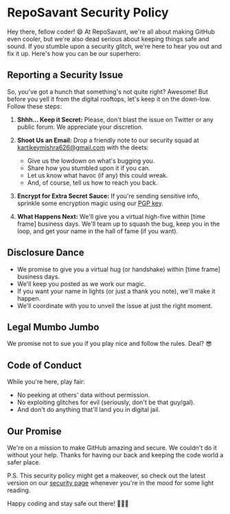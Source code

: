 # RepoSavant Security Policy

Hey there, fellow coder! 😄 At RepoSavant, we're all about making GitHub even cooler, but we're also dead serious about keeping things safe and sound. If you stumble upon a security glitch, we're here to hear you out and fix it up. Here's how you can be our superhero:

## Reporting a Security Issue

So, you've got a hunch that something's not quite right? Awesome! But before you yell it from the digital rooftops, let's keep it on the down-low. Follow these steps:

1. **Shhh... Keep it Secret:** Please, don't blast the issue on Twitter or any public forum. We appreciate your discretion.

2. **Shoot Us an Email:** Drop a friendly note to our security squad at [kartikeymishra626@gmail.com](mailto:kartikeymishra626@gmail.com) with the deets:
   - Give us the lowdown on what's bugging you.
   - Share how you stumbled upon it if you can.
   - Let us know what havoc (if any) this could wreak.
   - And, of course, tell us how to reach you back.

3. **Encrypt for Extra Secret Sauce:** If you're sending sensitive info, sprinkle some encryption magic using our [PGP key](https://reposavant.com/security/pgp-key).

4. **What Happens Next:** We'll give you a virtual high-five within [time frame] business days. We'll team up to squash the bug, keep you in the loop, and get your name in the hall of fame (if you want).

## Disclosure Dance

- We promise to give you a virtual hug (or handshake) within [time frame] business days.
- We'll keep you posted as we work our magic.
- If you want your name in lights (or just a thank you note), we'll make it happen.
- We'll coordinate with you to unveil the issue at just the right moment.

## Legal Mumbo Jumbo

We promise not to sue you if you play nice and follow the rules. Deal? 😎

## Code of Conduct

While you're here, play fair:
- No peeking at others' data without permission.
- No exploiting glitches for evil (seriously, don't be that guy/gal).
- And don't do anything that'll land you in digital jail.

## Our Promise

We're on a mission to make GitHub amazing and secure. We couldn't do it without your help. Thanks for having our back and keeping the code world a safer place.

P.S. This security policy might get a makeover, so check out the latest version on our [security page](https://reposavant.com/security) whenever you're in the mood for some light reading.

Happy coding and stay safe out there! 👨🏻‍💻

